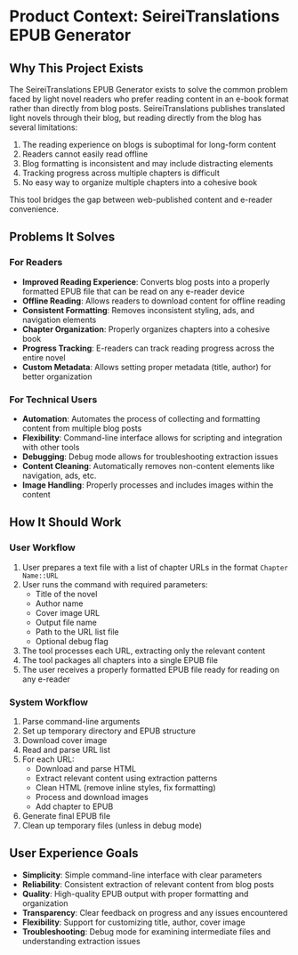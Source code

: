 # Product Context: SeireiTranslations EPUB Generator

## Why This Project Exists
The SeireiTranslations EPUB Generator exists to solve the common problem faced by light novel readers who prefer reading content in an e-book format rather than directly from blog posts. SeireiTranslations publishes translated light novels through their blog, but reading directly from the blog has several limitations:

1. The reading experience on blogs is suboptimal for long-form content
2. Readers cannot easily read offline
3. Blog formatting is inconsistent and may include distracting elements
4. Tracking progress across multiple chapters is difficult
5. No easy way to organize multiple chapters into a cohesive book

This tool bridges the gap between web-published content and e-reader convenience.

## Problems It Solves

### For Readers
- **Improved Reading Experience**: Converts blog posts into a properly formatted EPUB file that can be read on any e-reader device
- **Offline Reading**: Allows readers to download content for offline reading
- **Consistent Formatting**: Removes inconsistent styling, ads, and navigation elements
- **Chapter Organization**: Properly organizes chapters into a cohesive book
- **Progress Tracking**: E-readers can track reading progress across the entire novel
- **Custom Metadata**: Allows setting proper metadata (title, author) for better organization

### For Technical Users
- **Automation**: Automates the process of collecting and formatting content from multiple blog posts
- **Flexibility**: Command-line interface allows for scripting and integration with other tools
- **Debugging**: Debug mode allows for troubleshooting extraction issues
- **Content Cleaning**: Automatically removes non-content elements like navigation, ads, etc.
- **Image Handling**: Properly processes and includes images within the content

## How It Should Work

### User Workflow
1. User prepares a text file with a list of chapter URLs in the format `Chapter Name::URL`
2. User runs the command with required parameters:
   - Title of the novel
   - Author name
   - Cover image URL
   - Output file name
   - Path to the URL list file
   - Optional debug flag
3. The tool processes each URL, extracting only the relevant content
4. The tool packages all chapters into a single EPUB file
5. The user receives a properly formatted EPUB file ready for reading on any e-reader

### System Workflow
1. Parse command-line arguments
2. Set up temporary directory and EPUB structure
3. Download cover image
4. Read and parse URL list
5. For each URL:
   - Download and parse HTML
   - Extract relevant content using extraction patterns
   - Clean HTML (remove inline styles, fix formatting)
   - Process and download images
   - Add chapter to EPUB
6. Generate final EPUB file
7. Clean up temporary files (unless in debug mode)

## User Experience Goals
- **Simplicity**: Simple command-line interface with clear parameters
- **Reliability**: Consistent extraction of relevant content from blog posts
- **Quality**: High-quality EPUB output with proper formatting and organization
- **Transparency**: Clear feedback on progress and any issues encountered
- **Flexibility**: Support for customizing title, author, cover image
- **Troubleshooting**: Debug mode for examining intermediate files and understanding extraction issues
